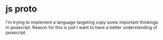 # js proto

I'm trying to implement a language targeting copy some important thinkings in javascript. Reason for this is just I want to have a better understanding of javascript.